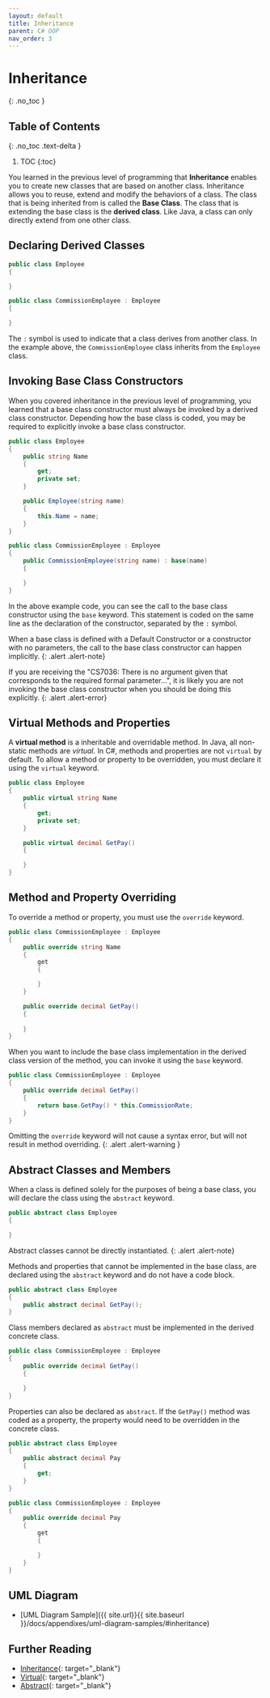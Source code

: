 ```yaml
---
layout: default
title: Inheritance
parent: C# OOP
nav_order: 3
---
```


# Inheritance
{: .no_toc }

## Table of Contents
{: .no_toc .text-delta }

1. TOC
{:toc}

You learned in the previous level of programming that **Inheritance** enables you to create new classes that are based on another class. Inheritance allows you to reuse, extend and modify the behaviors of a class. The class that is being inherited from is called the **Base Class**. The class that is extending the base class is the **derived class**. Like Java, a class can only directly extend from one other class.

## Declaring Derived Classes

```csharp
public class Employee
{

}

public class CommissionEmployee : Employee
{

}
```

The `:` symbol is used to indicate that a class derives from another class. In the example above, the `CommissionEmployee` class inherits from the `Employee` class.

## Invoking Base Class Constructors

When you covered inheritance in the previous level of programming, you learned that a base class constructor must always be invoked by a derived class constructor. Depending how the base class is coded, you may be required to explicitly invoke a base class constructor.

```csharp
public class Employee
{
    public string Name
    {
        get; 
        private set;
    }

    public Employee(string name)
    {
        this.Name = name;
    }
}

public class CommissionEmployee : Employee
{
    public CommissionEmployee(string name) : base(name)
    {

    }
}
```

In the above example code, you can see the call to the base class constructor using the `base` keyword. This statement is coded on the same line as the declaration of the constructor, separated by the `:` symbol.

When a base class is defined with a Default Constructor or a constructor with no parameters, the call to the base class constructor can happen implicitly.
{: .alert .alert-note}

If you are receiving the "CS7036: There is no argument given that corresponds to the required formal parameter...", it is likely you are not invoking the base class constructor when you should be doing this explicitly.
{: .alert .alert-error}

## Virtual Methods and Properties

A **virtual method** is a inheritable and overridable method. In Java, all non-static methods are  _virtual_. In C#, methods and properties are not `virtual` by default. To allow a method or property to be overridden, you must declare it using the `virtual` keyword.

```csharp
public class Employee
{
    public virtual string Name
    {
        get; 
        private set;
    }

    public virtual decimal GetPay()
    {

    }
}
```

## Method and Property Overriding

To override a method or property, you must use the `override` keyword.

```csharp
public class CommissionEmployee : Employee
{
    public override string Name
    {
        get
        {

        }
    }

    public override decimal GetPay()
    {
        
    }
}
```

When you want to include the base class implementation in the derived class version of the method, you can invoke it using the `base` keyword.

```csharp
public class CommissionEmployee : Employee
{
    public override decimal GetPay()
    {
        return base.GetPay() * this.CommissionRate;
    }
}
```

Omitting the `override` keyword will not cause a syntax error, but will not result in method overriding.
{: .alert .alert-warning }

## Abstract Classes and Members

When a class is defined solely for the purposes of being a base class, you will declare the class using the `abstract` keyword.

```csharp
public abstract class Employee
{

}
```

Abstract classes cannot be directly instantiated.
{: .alert .alert-note}

Methods and properties that cannot be implemented in the base class, are declared using the `abstract` keyword and do not have a code block.

```csharp
public abstract class Employee
{
    public abstract decimal GetPay();
}
```

Class members declared as `abstract` must be implemented in the derived concrete class.

```csharp
public class CommissionEmployee : Employee
{
    public override decimal GetPay()
    {

    }
}
```

Properties can also be declared as `abstract`. If the `GetPay()` method was coded as a property, the property would need to be overridden in the concrete class.

```csharp
public abstract class Employee
{
    public abstract decimal Pay
    {
        get;
    }
}

public class CommissionEmployee : Employee
{
    public override decimal Pay
    {
        get
        {

        }
    }
}
```

## UML Diagram

* [UML Diagram Sample]({{ site.url}}{{ site.baseurl }}/docs/appendixes/uml-diagram-samples/#inheritance)

## Further Reading

* [Inheritance](https://docs.microsoft.com/en-us/dotnet/csharp/fundamentals/object-oriented/inheritance){: target="_blank"}
* [Virtual](https://docs.microsoft.com/en-us/dotnet/csharp/language-reference/keywords/virtual){: target="_blank"}
* [Abstract](https://docs.microsoft.com/en-us/dotnet/csharp/language-reference/keywords/abstract){: target="_blank"}